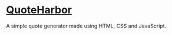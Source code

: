 # [QuoteHarbor](https://shreekarsharma.github.io/QuoteHarbor/)

A simple quote generator made using HTML, CSS and JavaScript.
